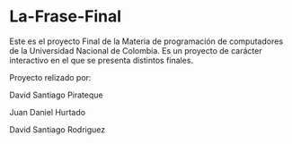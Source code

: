 # La-Frase-Final
Este es el proyecto Final  de la Materia de programación de computadores de la Universidad Nacional de Colombia. Es un proyecto de carácter interactivo  en el que se presenta distintos finales. 


Proyecto relizado por:

David Santiago Pirateque

Juan Daniel Hurtado  

David Santiago Rodriguez
